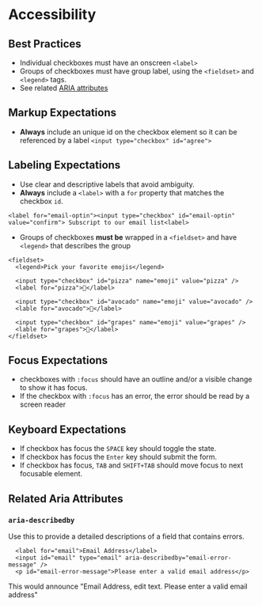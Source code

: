 # Accessibility

## Best Practices
- Individual checkboxes must have an onscreen `<label>`
- Groups of checkboxes must have group label, using the `<fieldset>` and `<legend>` tags.
- See related [ARIA attributes](#related-aria-attributes)

## Markup Expectations
- **Always** include an unique id on the checkbox element so it can be referenced by a label `<input type="checkbox" id="agree">`


## Labeling Expectations
- Use clear and descriptive labels that avoid ambiguity.
- **Always** include a `<label>` with a `for` property that matches the checkbox `id`.
```
<label for="email-optin"><input type="checkbox" id="email-optin" value="confirm"> Subscript to our email list<label>
```
- Groups of checkboxes **must be** wrapped in a `<fieldset>` and have `<legend>` that describes the group
```
<fieldset>
  <legend>Pick your favorite emojis</legend>

  <input type="checkbox" id="pizza" name="emoji" value="pizza" />
  <label for="pizza">🍕</label>

  <input type="checkbox" id="avocado" name="emoji" value="avocado" />
  <lable for="avocado">🥑</label>

  <input type="checkbox" id="grapes" name="emoji" value="grapes" />
  <lable for="grapes">🍇</label>
</fieldset>
```



## Focus Expectations
- checkboxes with `:focus` should have an outline and/or a visible change to show it has focus.
- If the checkbox with `:focus` has an error, the error should be read by a screen reader

## Keyboard Expectations
- If checkbox has focus the `SPACE` key should toggle the state.
- If checkbox has focus the `Enter` key should submit the form.
- If checkbox has focus, `TAB` and `SHIFT+TAB` should move focus to next focusable element.

## Related Aria Attributes

### `aria-describedby`
Use this to provide a detailed descriptions of a field that contains errors.

```
  <label for="email">Email Address</label>
  <input id="email" type="email" aria-describedby="email-error-message" />
  <p id="email-error-message">Please enter a valid email address</p>
```

This would announce "Email Address, edit text. Please enter a valid email address"





